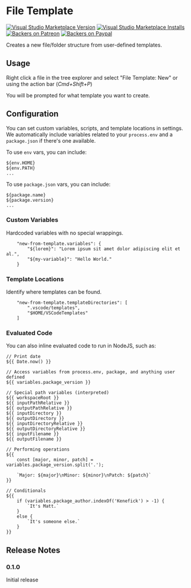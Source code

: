# File Template

[![Visual Studio Marketplace Version](https://img.shields.io/visual-studio-marketplace/v/polymermallard.file-template.svg)](https://marketplace.visualstudio.com/items?itemName=polymermallard.new-from-template)
[![Visual Studio Marketplace Installs](https://img.shields.io/visual-studio-marketplace/i/polymermallard.file-template.svg)](https://marketplace.visualstudio.com/items?itemName=polymermallard.new-from-template)
[![Backers on Patreon](https://img.shields.io/badge/backer-Patreon-orange.svg)](https://www.patreon.com/mattkenefick)
[![Backers on Paypal](https://img.shields.io/badge/backer-Paypal-blue.svg)](https://paypal.me/polymermallard)

Creates a new file/folder structure from user-defined templates.

## Usage

Right click a file in the tree explorer and select "File Template: New" or using the action bar (_Cmd+Shift+P_)

You will be prompted for what template you want to create.

## Configuration

You can set custom variables, scripts, and template locations in settings. We automatically include variables related to your `process.env` and a `package.json` if there's one available.

To use `env` vars, you can include:

```
${env.HOME}
${env.PATH}
...
```

To use `package.json` vars, you can include:

```
${package.name}
${package.version}
...
```

### Custom Variables

Hardcoded variables with no special wrappings.

```
	"new-from-template.variables": {
		"${lorem}": "Lorem ipsum sit amet dolor adipiscing elit et al.",
		"${my-variable}": "Hello World."
	}
```

### Template Locations

Identify where templates can be found.

```
	"new-from-template.templateDirectories": [
		".vscode/templates",
		"$HOME/VSCodeTemplates"
	]
```

### Evaluated Code

You can also inline evaluated code to run in NodeJS, such as:

```
// Print date
${{ Date.now() }}

// Access variables from process.env, package, and anything user defined
${{ variables.package_version }}

// Special path variables (interpreted)
${{ workspaceRoot }}
${{ inputPathRelative }}
${{ outputPathRelative }}
${{ inputDirectory }}
${{ outputDirectory }}
${{ inputDirectoryRelative }}
${{ outputDirectoryRelative }}
${{ inputFilename }}
${{ outputFilename }}

// Performing operations
${{
	const [major, minor, patch] = variables.package_version.split('.');

	`Major: ${major}\nMinor: ${minor}\nPatch: ${patch}`
}}

// Conditionals
${{
	if (variables.package_author.indexOf('Kenefick') > -1) {
		`It's Matt.`
	}
	else {
		`It's someone else.`
	}
}}
```

## Release Notes

### 0.1.0

Initial release
